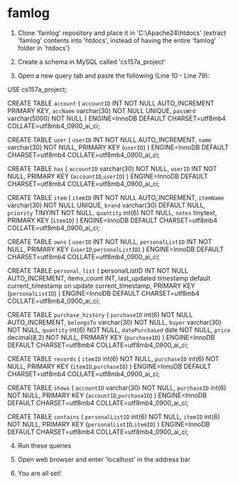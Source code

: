 # famlog

1. Clone 'famlog' repository and place it in 'C:\Apache24\htdocs'
    (extract 'famlog' contents into 'htdocs', instead of having the entire 'famlog' folder in 'htdocs')
    
2. Create a schema in MySQL called 'cs157a_project'

3. Open a new query tab and paste the following (Line 10 - Line 79): 

USE cs157a_project;

CREATE TABLE `account` (
  `accountID` INT NOT NULL AUTO_INCREMENT PRIMARY KEY,
  `accName` varchar(30) NOT NULL UNIQUE,
  `passWrd` varchar(5000) NOT NULL
) ENGINE=InnoDB DEFAULT CHARSET=utf8mb4 COLLATE=utf8mb4_0900_ai_ci;

CREATE TABLE `user` (
  `userID` INT NOT NULL AUTO_INCREMENT,
  `name` varchar(30) NOT NULL,
  PRIMARY KEY (`userID`)
) ENGINE=InnoDB DEFAULT CHARSET=utf8mb4 COLLATE=utf8mb4_0900_ai_ci;

CREATE TABLE `has` (
  `accountID` varchar(30) NOT NULL,
  `userID` INT NOT NULL,
  PRIMARY KEY (`accountID`,`userID`)
) ENGINE=InnoDB DEFAULT CHARSET=utf8mb4 COLLATE=utf8mb4_0900_ai_ci;

CREATE TABLE `item` (
  `itemID` INT NOT NULL AUTO_INCREMENT,
  `itemName` varchar(30) NOT NULL UNIQUE,
  `brand` varchar(30) DEFAULT NULL,
  `priority` TINYINT NOT NULL,
  `quantity` int(6) NOT NULL,
  `notes` tinytext,
  PRIMARY KEY (`itemID`)
) ENGINE=InnoDB DEFAULT CHARSET=utf8mb4 COLLATE=utf8mb4_0900_ai_ci;

CREATE TABLE `owns` (
  `userID` INT NOT NULL,
  `personalListID` INT NOT NULL,
  PRIMARY KEY (`userID`,`personalListID`)
) ENGINE=InnoDB DEFAULT CHARSET=utf8mb4 COLLATE=utf8mb4_0900_ai_ci;

CREATE TABLE `personal_list` (
  personalListID INT NOT NULL AUTO_INCREMENT,
  items_count INT,
  last_updated timestamp default current_timestamp on update current_timestamp,
  PRIMARY KEY (`personalListID`)
) ENGINE=InnoDB DEFAULT CHARSET=utf8mb4 COLLATE=utf8mb4_0900_ai_ci;

CREATE TABLE `purchase_history` (
  `purchaseID` int(6) NOT NULL AUTO_INCREMENT,
  `belongsTo` varchar(30) NOT NULL,
  `buyer` varchar(30) NOT NULL,
  `quantity` int(6) NOT NULL,
  `datePurchased` date NOT NULL,
  `price` decimal(8,2) NOT NULL,
  PRIMARY KEY (`purchaseID`)
) ENGINE=InnoDB DEFAULT CHARSET=utf8mb4 COLLATE=utf8mb4_0900_ai_ci;

CREATE TABLE `records` (
  `itemID` int(6) NOT NULL,
  `purchaseID` int(6) NOT NULL,
  PRIMARY KEY (`itemID`,`purchaseID`)
) ENGINE=InnoDB DEFAULT CHARSET=utf8mb4 COLLATE=utf8mb4_0900_ai_ci;

CREATE TABLE `shows` (
  `accountID` varchar(30) NOT NULL,
  `purchaseID` int(6) NOT NULL,
  PRIMARY KEY (`accountID`,`purchaseID`)
) ENGINE=InnoDB DEFAULT CHARSET=utf8mb4 COLLATE=utf8mb4_0900_ai_ci;


CREATE TABLE `contains` (
  `personalListID` int(6) NOT NULL,
  `itemID` int(6) NOT NULL,
  PRIMARY KEY (`personalListID`,`itemID`)
) ENGINE=InnoDB DEFAULT CHARSET=utf8mb4 COLLATE=utf8mb4_0900_ai_ci;

4. Run these queries

5. Open web browser and enter 'localhost' in the address bar

6. You are all set!
